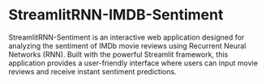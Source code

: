 # StreamlitRNN-IMDB-Sentiment
StreamlitRNN-Sentiment is an interactive web application designed for analyzing the sentiment of IMDb movie reviews using Recurrent Neural Networks (RNN). Built with the powerful Streamlit framework, this application provides a user-friendly interface where users can input movie reviews and receive instant sentiment predictions.
